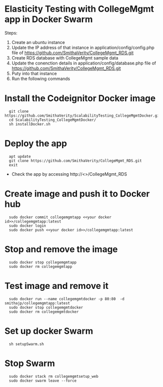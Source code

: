 # Elasticity Testing with CollegeMgmt app in Docker Swarm

Steps:
1. Create an ubuntu instance
2. Update the IP address of that instance in application/config/config.php file of https://github.com/SmithaVerity/CollegeMgmt_RDS.git 
3. Create RDS database with CollegeMgmt sample data
4. Update the conenction details in application/config/database.php file of https://github.com/SmithaVerity/CollegeMgmt_RDS.git
5. Puty into that instance 
6. Run the following commands

# Install the Codeignitor Docker image
```
  git clone https://github.com/SmithaVerity/ScalabilityTesting_CollegeMgmtDocker.git
  cd ScalabilityTesting_CollegeMgmtDocker/
  sh installDocker.sh
```

# Deploy the app
```
  apt update
  git clone https://github.com/SmithaVerity/CollegeMgmt_RDS.git
  exit
```
  - Check the app by accessing http://<<ipaddress>>/CollegeMgmt_RDS
  
  
# Create image and push it to Docker hub
```
  sudo docker commit collegemgmtapp <<your docker id>>/collegemgmtapp:latest
  sudo docker login
  sudo docker push <<your docker id>>/collegemgmtapp:latest
```
# Stop and remove the image
```
  sudo docker stop collegemgmtapp
  sudo docker rm collegemgmtapp
```
  
# Test image and remove it
```
  sudo docker run --name collegemgmtdocker -p 80:80  -d smithajp/collegemgmtapp:latest
  sudo docker stop collegemgmtdocker
  sudo docker rm collegemgmtdocker
```
  
# Set up docker Swarm
```
  sh setupSwarm.sh
```

# Stop Swarm
```
  sudo docker stack rm collegemgmtsetup_web
  sudo docker swarm leave --force
```  
  
  
  
